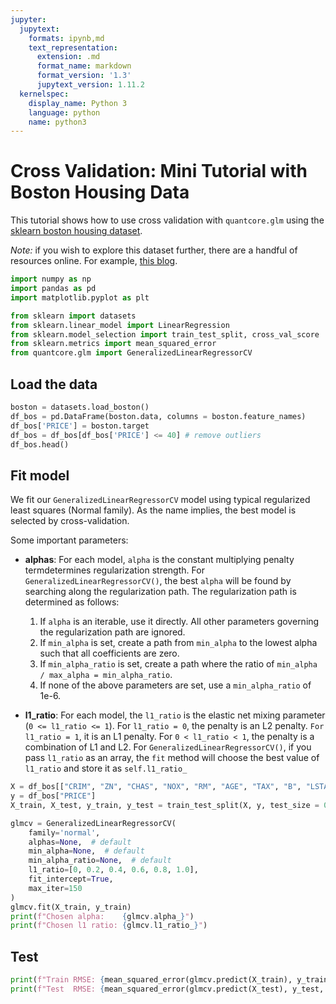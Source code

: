 ```yaml
---
jupyter:
  jupytext:
    formats: ipynb,md
    text_representation:
      extension: .md
      format_name: markdown
      format_version: '1.3'
      jupytext_version: 1.11.2
  kernelspec:
    display_name: Python 3
    language: python
    name: python3
---
```


# Cross Validation: Mini Tutorial with Boston Housing Data

This tutorial shows how to use cross validation with `quantcore.glm` using the [sklearn boston housing dataset](https://scikit-learn.org/stable/modules/generated/sklearn.datasets.load_boston.html).

*Note:* if you wish to explore this dataset further, there are a handful of resources online. For example, [this blog](https://medium.com/@amitg0161/sklearn-linear-regression-tutorial-with-boston-house-dataset-cde74afd460a). 

```python
import numpy as np
import pandas as pd
import matplotlib.pyplot as plt

from sklearn import datasets
from sklearn.linear_model import LinearRegression
from sklearn.model_selection import train_test_split, cross_val_score
from sklearn.metrics import mean_squared_error
from quantcore.glm import GeneralizedLinearRegressorCV
```

## Load the data

```python
boston = datasets.load_boston()
df_bos = pd.DataFrame(boston.data, columns = boston.feature_names)
df_bos['PRICE'] = boston.target
df_bos = df_bos[df_bos['PRICE'] <= 40] # remove outliers
df_bos.head()
```

## Fit model

We fit our `GeneralizedLinearRegressorCV` model using typical regularized least squares (Normal family). As the name implies, the best model is selected by cross-validation.

Some important parameters:

- **alphas**: For each model, `alpha` is the constant multiplying penalty termdetermines regularization strength. For `GeneralizedLinearRegressorCV()`, the best `alpha` will be found by searching along the regularization path. The regularization path is determined as follows:

    1. If ``alpha`` is an iterable, use it directly. All other parameters
        governing the regularization path are ignored.
    2. If ``min_alpha`` is set, create a path from ``min_alpha`` to the
        lowest alpha such that all coefficients are zero.
    3. If ``min_alpha_ratio`` is set, create a path where the ratio of
        ``min_alpha / max_alpha = min_alpha_ratio``.
    4. If none of the above parameters are set, use a ``min_alpha_ratio``
        of 1e-6.

                
- **l1_ratio**: For each model, the `l1_ratio` is the elastic net mixing parameter (`0 <= l1_ratio <= 1`). For `l1_ratio = 0`, the penalty is an L2 penalty. ``For l1_ratio = 1``, it is an L1 penalty.  For ``0 < l1_ratio < 1``, the penalty is a combination of L1 and L2. For `GeneralizedLinearRegressorCV()`, if you pass ``l1_ratio`` as an array, the `fit` method will choose the best value of `l1_ratio` and store it as `self.l1_ratio_`

```python
X = df_bos[["CRIM", "ZN", "CHAS", "NOX", "RM", "AGE", "TAX", "B", "LSTAT"]]
y = df_bos["PRICE"]
X_train, X_test, y_train, y_test = train_test_split(X, y, test_size = 0.1, random_state=5)

glmcv = GeneralizedLinearRegressorCV(
    family='normal',
    alphas=None,  # default
    min_alpha=None,  # default
    min_alpha_ratio=None,  # default
    l1_ratio=[0, 0.2, 0.4, 0.6, 0.8, 1.0],
    fit_intercept=True,
    max_iter=150
)
glmcv.fit(X_train, y_train)
print(f"Chosen alpha:    {glmcv.alpha_}")
print(f"Chosen l1 ratio: {glmcv.l1_ratio_}")
```

## Test

```python
print(f"Train RMSE: {mean_squared_error(glmcv.predict(X_train), y_train, squared=False)}")
print(f"Test  RMSE: {mean_squared_error(glmcv.predict(X_test), y_test, squared=False)}")
```
